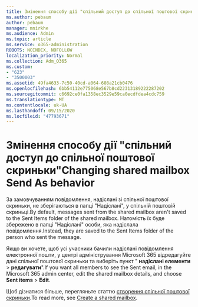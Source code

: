 ```yaml
---
title: Змінення способу дії "спільний доступ до спільної поштової скриньки"
ms.author: pebaum
author: pebaum
manager: mnirkhe
ms.audience: Admin
ms.topic: article
ms.service: o365-administration
ROBOTS: NOINDEX, NOFOLLOW
localization_priority: Normal
ms.collection: Adm_O365
ms.custom:
- "623"
- "3500003"
ms.assetid: 49fa4633-7c50-40cd-a064-608a21cb0476
ms.openlocfilehash: 6bb54112e775068e567b8cd22313189222287202
ms.sourcegitcommit: c6692ce0fa1358ec3529e59ca0ecdfdea4cdc759
ms.translationtype: MT
ms.contentlocale: uk-UA
ms.lasthandoff: 09/15/2020
ms.locfileid: "47793671"
---
```

# <a name="changing-shared-mailbox-send-as-behavior"></a><span data-ttu-id="15bb1-102">Змінення способу дії "спільний доступ до спільної поштової скриньки"</span><span class="sxs-lookup"><span data-stu-id="15bb1-102">Changing shared mailbox Send As behavior</span></span>

<span data-ttu-id="15bb1-103">За замовчуванням повідомлення, надіслані зі спільної поштової скриньки, не зберігаються в папці "Надіслані", у спільній поштовій скриньці.</span><span class="sxs-lookup"><span data-stu-id="15bb1-103">By default, messages sent from the shared mailbox aren't saved to the Sent Items folder of the shared mailbox.</span></span> <span data-ttu-id="15bb1-104">Натомість їх буде збережено в папці "Надіслані" особи, яка надіслала повідомлення.</span><span class="sxs-lookup"><span data-stu-id="15bb1-104">Instead, they are saved to the Sent Items folder of the person who sent the message.</span></span>
  
<span data-ttu-id="15bb1-105">Якщо ви хочете, щоб усі учасники бачили надіслані повідомлення електронної пошти, у центрі адміністрування Microsoft 365 відредагуйте дані спільної поштової скриньки та виберіть пункт " **надіслані елементи** \> **редагувати**".</span><span class="sxs-lookup"><span data-stu-id="15bb1-105">If you want all members to see the Sent email, in the Microsoft 365 admin center, edit the shared mailbox details, and choose **Sent items** \> **Edit**.</span></span>
  
<span data-ttu-id="15bb1-106">Щоб дізнатися більше, перегляньте статтю [створення спільної поштової скриньки](https://docs.microsoft.com/microsoft-365/admin/email/create-a-shared-mailbox).</span><span class="sxs-lookup"><span data-stu-id="15bb1-106">To read more, see [Create a shared mailbox](https://docs.microsoft.com/microsoft-365/admin/email/create-a-shared-mailbox).</span></span>
  